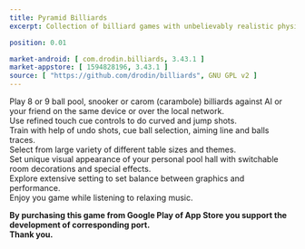 ```yaml
---
title: Pyramid Billiards
excerpt: Collection of billiard games with unbelievably realistic physics

position: 0.01

market-android: [ com.drodin.billiards, 3.43.1 ]
market-appstore: [ 1594828196, 3.43.1 ]
source: [ "https://github.com/drodin/billiards", GNU GPL v2 ]
---
```


Play 8 or 9 ball pool, snooker or carom (carambole) billiards against AI or your friend on the same device or over the local network.  
Use refined touch cue controls to do curved and jump shots.  
Train with help of undo shots, cue ball selection, aiming line and balls traces.  
Select from large variety of different table sizes and themes.  
Set unique visual appearance of your personal pool hall with switchable room decorations and special effects.  
Explore extensive setting to set balance between graphics and performance.  
Enjoy you game while listening to relaxing music.  

**By purchasing this game from Google Play of App Store you support the development of corresponding port.  
Thank you.**
